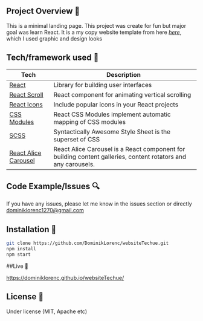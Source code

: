 ## Project Overview 🎉

This is a minimal landing page. This project was create for fun but major goal was learn React. It is a my copy website template from here [_here_](https://themeforest.net/item/techue-multipurpose-html-landing-page-template-for-business-and-startups/27981650#),  which I used graphic and design looks 

## Tech/framework used 🔧

| Tech                                                        | Description                                          |
| -------------------------------------------------------     | ---------------------------------------------------- |
| [React](https://reactjs.org/)                               | Library for building user interfaces                 |
| [React Scroll](https://github.com/fisshy/react-scroll)      | React component for animating vertical scrolling     |
| [React Icons](https://react-icons.github.io/react-icons/)   | Include popular icons in your React projects         |
| [CSS Modules](https://github.com/gajus/react-css-modules)   | React CSS Modules implement automatic mapping of CSS modules      |
|[SCSS](https://sass-lang.com/)                               | Syntactically Awesome Style Sheet is the superset of CSS |
| [React Alice Carousel](https://github.com/gajus/react-css-modules)   | React Alice Carousel is a React component for building content galleries, content rotators and          any  carousels.      |

## Code Example/Issues 🔍

If you have any issues, please let me know in the issues section or directly dominiklorenc1270@gmail.com

## Installation 💾

```bash
git clone https://github.com/DominikLorenc/websiteTechue.git
npm install
npm start
```

##Live 📍

https://dominiklorenc.github.io/websiteTechue/

## License 🔱

Under license (MIT, Apache etc)




